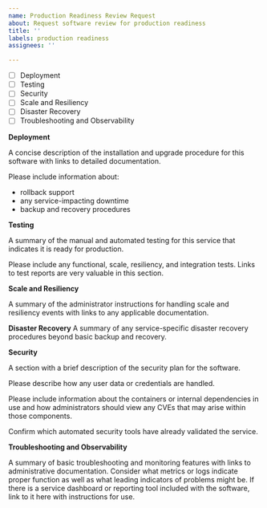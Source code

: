 ```yaml
---
name: Production Readiness Review Request
about: Request software review for production readiness
title: ''
labels: production readiness
assignees: ''

---
```


- [ ] Deployment
- [ ] Testing
- [ ] Security
- [ ] Scale and Resiliency
- [ ] Disaster Recovery
- [ ] Troubleshooting and Observability

**Deployment**

A concise description of the installation and upgrade procedure for this software with links to detailed documentation.

Please include information about:
  * rollback support
  * any service-impacting downtime
  * backup and recovery procedures

**Testing**

A summary of the manual and automated testing for this service that indicates it is ready for production.

Please include any functional, scale, resiliency, and integration tests.
Links to test reports are very valuable in this section.

**Scale and Resiliency**

A summary of the administrator instructions for handling scale and resiliency events with links to any applicable documentation.


**Disaster Recovery**
A summary of any service-specific disaster recovery procedures beyond basic backup and recovery.


**Security**

A section with a brief description of the security plan for the software.

Please describe how any user data or credentials are handled.

Please include information about the containers or internal dependencies in use and how administrators should view any CVEs that may arise within those components.

Confirm which automated security tools have already validated the service.

**Troubleshooting and Observability**

A summary of basic troubleshooting and monitoring features with links to administrative documentation.  Consider what metrics or logs indicate proper function as well as what leading indicators of problems might be. If there is a service dashboard or reporting tool included with the software, link to it here with instructions for use.

